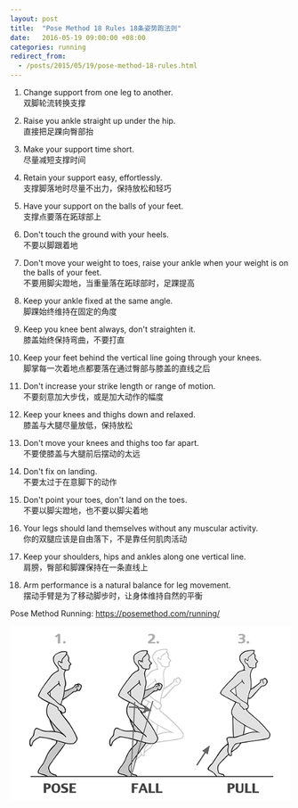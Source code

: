 ```yaml
---
layout: post
title:  "Pose Method 18 Rules 18条姿势跑法则"
date:   2016-05-19 09:00:00 +08:00
categories: running
redirect_from:
  - /posts/2015/05/19/pose-method-18-rules.html
---
```

1.  Change support from one leg to another.  
    双脚轮流转换支撑

2.  Raise you ankle straight up under the hip.  
    直接把足踝向臀部抬

3.  Make your support time short.  
    尽量减短支撑时间

4.  Retain your support easy, effortlessly.  
    支撑脚落地时尽量不出力，保持放松和轻巧

5.  Have your support on the balls of your feet.  
    支撑点要落在跖球部上

6.  Don't touch the ground with your heels.  
    不要以脚跟着地

7.  Don't move your weight to toes, raise your ankle when your weight is on the balls of your feet.  
    不要用脚尖蹬地，当重量落在跖球部时，足踝提高

8.  Keep your ankle fixed at the same angle.  
    脚踝始终维持在固定的角度

9.  Keep you knee bent always, don't straighten it.  
    膝盖始终保持弯曲，不要打直

10.  Keep your feet behind the vertical line going through your knees.  
    脚掌每一次着地点都要落在通过臀部与膝盖的直线之后

11.  Don't increase your strike length or range of motion.  
    不要刻意加大步伐，或是加大动作的幅度

12.  Keep your knees and thighs down and relaxed.  
    膝盖与大腿尽量放低，保持放松

13.  Don't move your knees and thighs too far apart.  
    不要使膝盖与大腿前后摆动的太远

14.  Don't fix on landing.  
    不要太过于在意脚下的动作

15.  Don't point your toes, don't land on the toes.  
    不要以脚尖蹬地，也不要以脚尖着地

16.  Your legs should land themselves without any muscular activity.  
    你的双腿应该是自由落下，不是靠任何肌肉活动

17.  Keep your shoulders, hips and ankles along one vertical line.  
    肩膀，臀部和脚踝保持在一条直线上

18.  Arm performance is a natural balance for leg movement.  
    摆动手臂是为了移动脚步时，让身体维持自然的平衡

Pose Method Running: <https://posemethod.com/running/>

![pose-fall-pull](/assets/pose-fall-pull.gif)
